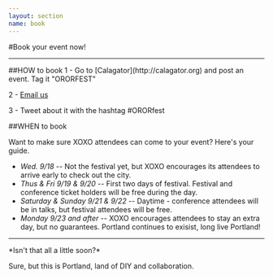 ```yaml
---
layout: section
name: book
---
```


#Book your event now!
<hr>
##HOW to book
1 - Go to [Calagator](http://calagator.org) and post an event. Tag it "ORORFEST"

2 - [Email us](mailto:info@ororfest.com?subject=Booked!)

3 - Tweet about it with the hashtag #ORORfest

##WHEN to book

Want to make sure XOXO attendees can come to your event? Here's your guide.



* *Wed. 9/18* -- Not the festival yet, but XOXO encourages its attendees to arrive early to check out the city.
* *Thus & Fri 9/19 & 9/20* -- First two days of festival. Festival and conference ticket holders will be free during the day.
* *Saturday & Sunday 9/21 & 9/22* -- Daytime - conference attendees will be in talks, but festival attendees will be free.
* *Monday 9/23 and after* -- XOXO encourages attendees to stay an extra day, but no guarantees. Portland continues to exisist, long live Portland!


<hr>
*Isn't that all a little soon?*

Sure, but this is Portland, land of DIY and collaboration.

